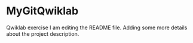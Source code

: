 # MyGitQwiklab
Qwiklab exercise
I am editing the README file. Adding some more details about the project description.
